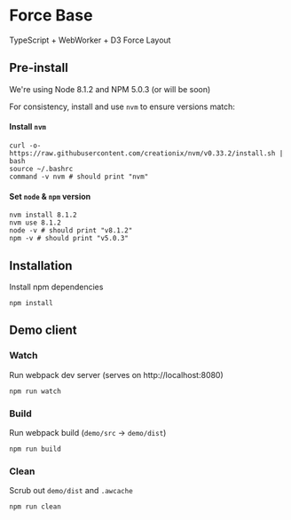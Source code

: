 # Force Base
TypeScript + WebWorker + D3 Force Layout

## Pre-install
We're using Node 8.1.2 and NPM 5.0.3 (or will be soon)

For consistency, install and use `nvm` to ensure versions match:

#### Install `nvm`
```
curl -o- https://raw.githubusercontent.com/creationix/nvm/v0.33.2/install.sh | bash
source ~/.bashrc
command -v nvm # should print "nvm"
```

#### Set `node` & `npm` version
```
nvm install 8.1.2
nvm use 8.1.2
node -v # should print "v8.1.2"
npm -v # should print "v5.0.3"
```

## Installation
Install npm dependencies
```
npm install
```

## Demo client

### Watch
Run webpack dev server (serves on http://localhost:8080)
```
npm run watch
```

### Build
Run webpack build (`demo/src` → `demo/dist`)
```
npm run build
```

### Clean
Scrub out `demo/dist` and `.awcache`
```
npm run clean
```
